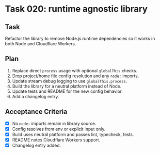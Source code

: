 # Task 020: runtime agnostic library

## Task
Refactor the library to remove Node.js runtime dependencies so it works in both Node and Cloudflare Workers.

## Plan
1. Replace direct `process` usage with optional `globalThis` checks.
2. Drop project/home file config resolution and any `node:` imports.
3. Update stream debug logging to use `globalThis.process`.
4. Build the library for a neutral platform instead of Node.
5. Update tests and README for the new config behavior.
6. Add a changelog entry.

## Acceptance Criteria
- [x] No `node:` imports remain in library source.
- [x] Config resolves from env or explicit input only.
- [x] Build uses neutral platform and passes lint, typecheck, tests.
- [x] README notes Cloudflare Workers support.
- [x] Changelog entry added.

